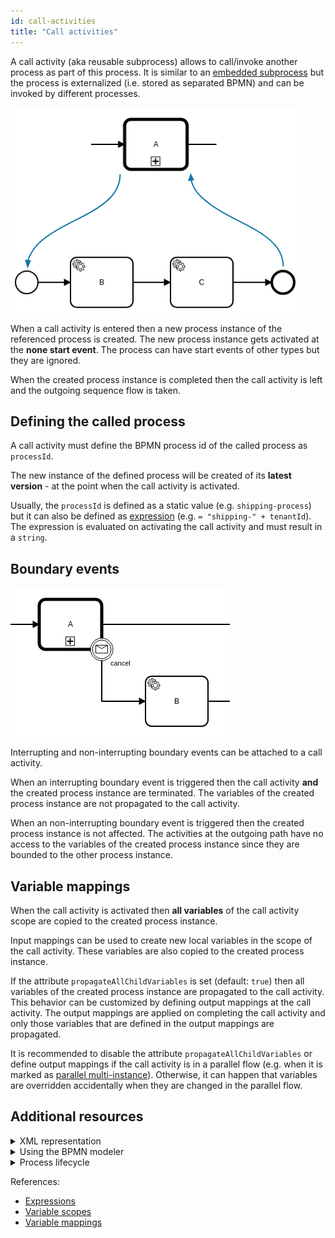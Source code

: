```yaml
---
id: call-activities
title: "Call activities"
---
```


A call activity (aka reusable subprocess) allows to call/invoke another process as part of this process. It is similar to an [embedded subprocess](../embedded-subprocesses/embedded-subprocesses.md) but the process is externalized (i.e. stored as separated BPMN) and can be invoked by different processes.

![call-activity](assets/call-activities-example.png)

When a call activity is entered then a new process instance of the referenced process is created. The new process instance gets activated at the **none start event**. The process can have start events of other types but they are ignored.

When the created process instance is completed then the call activity is left and the outgoing sequence flow is taken.

## Defining the called process

A call activity must define the BPMN process id of the called process as `processId`.

The new instance of the defined process will be created of its **latest version** - at the point when the call activity is activated.

Usually, the `processId` is defined as a static value (e.g. `shipping-process`) but it can also be defined as [expression](/product-manuals/concepts/expressions.md) (e.g. `= "shipping-" + tenantId`). The expression is evaluated on activating the call activity and must result in a `string`.

## Boundary events

![call-activity-boundary-event](assets/call-activities-boundary-events.png)

Interrupting and non-interrupting boundary events can be attached to a call activity.

When an interrupting boundary event is triggered then the call activity **and** the created process instance are terminated. The variables of the created process instance are not propagated to the call activity.

When an non-interrupting boundary event is triggered then the created process instance is not affected. The activities at the outgoing path have no access to the variables of the created process instance since they are bounded to the other process instance.

## Variable mappings

When the call activity is activated then **all variables** of the call activity scope are copied to the created process instance.

Input mappings can be used to create new local variables in the scope of the call activity. These variables are also copied to the created process instance.

If the attribute `propagateAllChildVariables` is set (default: `true`) then all variables of the created process instance are propagated to the call activity. This behavior can be customized by defining output mappings at the call activity. The output mappings are applied on completing the call activity and only those variables that are defined in the output mappings are propagated.

It is recommended to disable the attribute `propagateAllChildVariables` or define output mappings if the call activity is in a parallel flow (e.g. when it is marked as [parallel multi-instance](../multi-instance/multi-instance.md#variable-mappings)). Otherwise, it can happen that variables are overridden accidentally when they are changed in the parallel flow.

## Additional resources

<details>
  <summary>XML representation</summary>
  <p>A call activity with static process id:

```xml
<bpmn:callActivity id="task-A" name="A">
  <bpmn:extensionElements>
    <zeebe:calledElement processId="child-process-id" />
  </bpmn:extensionElements>
</bpmn:callActivity>
```

  </p>
</details>

<details>
  <summary>Using the BPMN modeler</summary>
  <p>Adding a call activity with static process id:

![call-activity](assets/bpmn-modeler-call-activity.gif)

  </p>
</details>

<details>
  <summary>Process lifecycle</summary>
  <p>Process instance records of a call activity:

<table>
    <tr>
        <th>Intent</th>
        <th>Element Id</th>
        <th>Element Type</th>
    </tr>
    <tr>
        <td>ELEMENT_ACTIVATING</td>
        <td>task-a</td>
        <td>CALL_ACTIVITY</td>
    </tr>
    <tr>
        <td>ELEMENT_ACTIVATED</td>
        <td>task-a</td>
        <td>CALL_ACTIVITY</td>
    </tr>
    <tr>
        <td>ELEMENT_ACTIVATING</td>
        <td>child-process-id</td>
        <td>PROCESS</td>
    </tr>
    <tr>
        <td>ELEMENT_ACTIVATED</td>
        <td>child-process-id</td>
        <td>PROCESS</td>
    </tr>
    <tr>
        <td>...</td>
        <td>...</td>
        <td>...</td>
    </tr>
    <tr>
        <td>ELEMENT_COMPLETED</td>
        <td>child-process-id</td>
        <td>PROCESS</td>
    </tr>
    <tr>
        <td>ELEMENT_COMPLETING</td>
        <td>task-a</td>
        <td>CALL_ACTIVITY</td>
    </tr>
    <tr>
        <td>ELEMENT_COMPLETED</td>
        <td>task-a</td>
        <td>CALL_ACTIVITY</td>
    </tr>
</table>

The process instance records of the created process instance have a reference to its parent process instance (`parentProcessInstanceKey`) and the element instance of the call activity (`parentElementInstanceKey`).

  </p>
</details>

References:

- [Expressions](/product-manuals/concepts/expressions.md)
- [Variable scopes](/product-manuals/concepts/variables.md#variable-scopes)
- [Variable mappings](/product-manuals/concepts/variables.md#inputoutput-variable-mappings)
